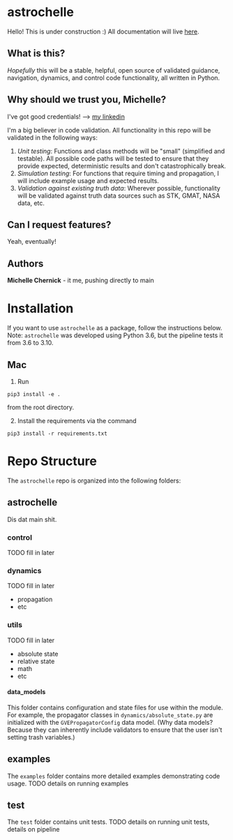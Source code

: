 # astrochelle
Hello! This is under construction :)
All documentation will live [here](https://nervous-warrior-341.notion.site/Astrochelle-Documentation-bf84b08ebde04c67a72b2277abccf38a).

## What is this?
*Hopefully* this will be a stable, helpful, open source of validated guidance, navigation, dynamics, and control code functionality, all written in Python.

## Why should we trust you, Michelle?
I've got good credentials! --> [my linkedin](https://www.linkedin.com/in/michelle-chernick/)

I'm a big believer in code validation. All functionality in this repo will be validated in the following ways:
1) *Unit testing*: Functions and class methods will be "small" (simplified and testable). All possible code paths will be tested to ensure that they provide expected, deterministic results and don't catastrophically break.
2) *Simulation testing*: For functions that require timing and propagation, I will include example usage and expected results. 
3) *Validation against existing truth data*: Wherever possible, functionality will be validated against truth data sources such as STK, GMAT, NASA data, etc.

## Can I request features?
Yeah, eventually!

## Authors
**Michelle Chernick** - it me, pushing directly to main

# Installation
If you want to use `astrochelle` as a package, follow the instructions below. 
Note: `astrochelle` was developed using Python 3.6, but the pipeline tests it from 3.6 to 3.10.

## Mac
1. Run 
```
pip3 install -e .
```
from the root directory.

2. Install the requirements via the command
```
pip3 install -r requirements.txt
```

# Repo Structure
The `astrochelle` repo is organized into the following folders:

## astrochelle
Dis dat main shit.

### control
TODO fill in later
### dynamics
TODO fill in later
- propagation
- etc
### utils
TODO fill in later
- absolute state
- relative state
- math
- etc
#### data_models
This folder contains configuration and state files for use within the module. For example, the propagator classes in `dynamics/absolute_state.py` are initialized with the `GVEPropagatorConfig` data model. (Why data models? Because they can inherently include validators to ensure that the user isn't setting trash variables.)

## examples
The `examples` folder contains more detailed examples demonstrating code usage. TODO details on running examples

## test
The `test` folder contains unit tests. TODO details on running unit tests, details on pipeline